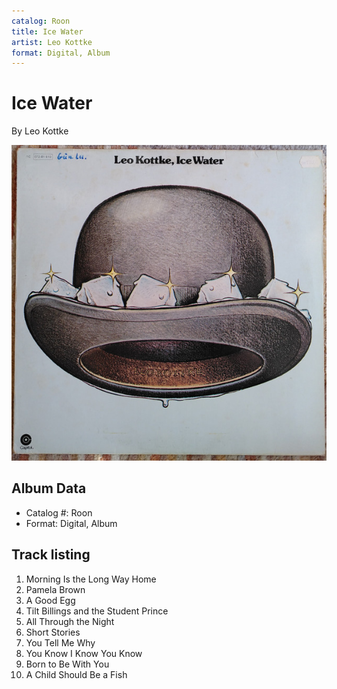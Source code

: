 ```yaml
---
catalog: Roon
title: Ice Water
artist: Leo Kottke
format: Digital, Album
---
```


# Ice Water

By Leo Kottke

![](../../assets/albumcovers/Leo_Kottke-Ice_Water.png)

## Album Data

- Catalog #: Roon
- Format: Digital, Album


## Track listing


1. Morning Is the Long Way Home
2. Pamela Brown
3. A Good Egg
4. Tilt Billings and the Student Prince
5. All Through the Night
6. Short Stories
7. You Tell Me Why
8. You Know I Know You Know
9. Born to Be With You
10. A Child Should Be a Fish

